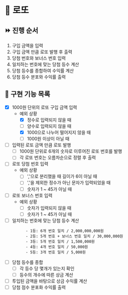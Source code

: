 # 🎲 로또

## ⏩ 진행 순서

1. 구입 금액을 입력
2. 구입 금액 만큼 로또 발행 후 출력
3. 당첨 번호와 보너스 번호 입력
4. 일치하는 번호에 맞는 당첨 등수 계산
5. 당첨 등수를 종합하여 수익률 계산
6. 당첨 등수 분포와 수익률 출력

## 🧾 구현 기능 목록

- [x] 1000원 단위의 로또 구입 금액 입력
    - 예외 상황
        - [x] 정수로 입력되지 않을 때
        - [ ] 양수로 입력되지 않을 때
        - [x] 1000으로 나누어 떨어지지 않을 때
        - [ ] 1000원 이상이 아닐 때

- [ ] 입력된 로또 금액 만큼 로또 발행
    - [ ] 1000원 단위로 6개의 숫자로 이루어진 로또 번호를 발행
    - [ ] 각 로또 번호는 오름차순으로 정렬 후 출력

- [ ] 로또 당첨 번호 입력
    - 예외 상황
        - [ ] ','으로 분리했을 때 길이가 6이 아닐 때
        - [ ] ','을 제외한 정수가 아닌 문자가 입력되었을 때
        - [ ] 숫자가 1 ~ 45가 아닐 때

- [ ] 로또 보너스 번호 입력
    - 예외 상황
        - [ ] 숫자가 입력되지 않을 때
        - [ ] 숫자가 1 ~ 45가 아닐 때
- [ ] 일치하는 번호에 맞는 당첨 등수 계산
    ```
          - 1등: 6개 번호 일치 / 2,000,000,000원
          - 2등: 5개 번호 + 보너스 번호 일치 / 30,000,000원
          - 3등: 5개 번호 일치 / 1,500,000원
          - 4등: 4개 번호 일치 / 50,000원
          - 5등: 3개 번호 일치 / 5,000원
    ```
- [ ] 당첨 등수를 종합
    - [ ] 각 등수 당 몇개가 있는지 확인
    - [ ] 등수의 개수에 따른 상금 계산
- [ ] 투입된 금액을 바탕으로 상금 수익률 계산
- [ ] 당첨 점수 분포화 수익률 출력 
